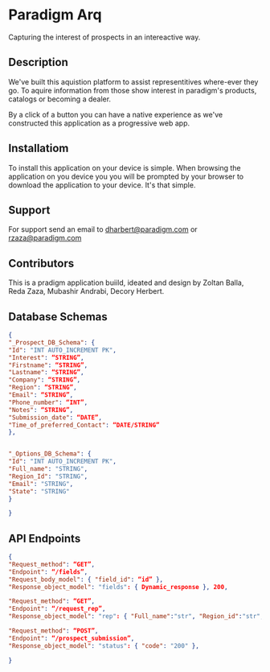 # Paradigm Arq 
Capturing the interest of prospects in an intereactive way.

## Description 
We've built this aquistion platform to assist representitives 
where-ever they go. To aquire information from those show interest
in paradigm's products, catalogs or becoming a dealer. 

By a click of a button you can have a native
experience as we've constructed this application as a progressive
web app. 


## Installatiom
To install this application on your device is simple. When browsing 
the application on you device you you will be prompted by your browser
to download the application to your device. It's that simple. 

## Support 
For support send an email to dharbert@paradigm.com or rzaza@paradigm.com

## Contributors
This is a pradigm application buiild, ideated and design by Zoltan Balla, 
Reda Zaza, Mubashir Andrabi, Decory Herbert.

## Database Schemas
``` json
{
"_Prospect_DB_Schema": { 
"Id": "INT AUTO_INCREMENT PK",
"Interest": “STRING”,
"Firstname": “STRING”,
"Lastname": “STRING”, 
"Company": “STRING”, 
"Region": “STRING”,
"Email": “STRING”, 
"Phone_number": “INT”,
"Notes": “STRING”, 
"Submission_date": “DATE”, 
"Time_of_preferred_Contact": “DATE/STRING”
},


"_Options_DB_Schema": {
"Id": "INT AUTO_INCREMENT PK", 
"Full_name": "STRING", 
"Region_Id": "STRING",
"Email": "STRING", 
"State": "STRING"
}

}
```

## API Endpoints
```json
{
"Request_method": “GET”,
"Endpoint": “/fields”,
"Request_body_model": { "field_id": “id” },
"Response_object_model": "fields": { Dynamic_response }, 200,

"Request_method": “GET”,
"Endpoint": “/request_rep”,
"Response_object_model": "rep": { "Full_name":"str", "Region_id":"str", "Email":"str", "State":"str"  }, 200,

"Request_method": “POST”,
"Endpoint": “/prospect_submission”,
"Response_object_model": "status": { "code": "200" },

}
```
